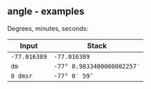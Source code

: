 ## angle - examples

Degrees, minutes, seconds:

<!-- test: dms -->

| Input                 | Stack
|-----------------------|-------------
| `-77.016389`          | `-77.016389`
| `dm`                  | `-77° 0.9833400000002257′`
| `0 dmsr`              | `-77° 0′ 59″`

